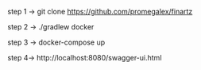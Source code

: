 step 1 -> git clone https://github.com/promegalex/finartz

step 2 -> ./gradlew docker

step 3 -> docker-compose up

step 4-> http://localhost:8080/swagger-ui.html
